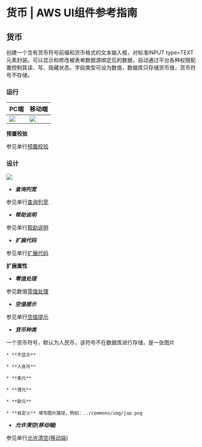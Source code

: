 # 货币 | AWS UI组件参考指南

## 货币

创建一个含有货币符号前缀和货币格式的文本输入框，对标准INPUT type=TEXT元素封装。可以显示和修改被表单数据源绑定后的数据，自动通过平台各种权限配置控制其读、写、隐藏状态。字段类型可设为数值，数据库只存储货币值，货币符号不存储。

### 运行

PC端 | 移动端  
---|---  
![](https://docs.awspaas.com/reference-guide/aws-paas-ui-reference-guide/list/currencyR1.png) | ![](https://docs.awspaas.com/reference-guide/aws-paas-ui-reference-guide/list/currencyR_m.png)  
  
**预置校验**

参见单行[预置校验](<text.html#check>)

### 设计

![](https://docs.awspaas.com/reference-guide/aws-paas-ui-reference-guide/list/currencyD1.png)

  * **_查询列宽_**

参见单行[查询列宽](<text.html#searchwidth>)

  * **_帮助说明_**

参见单行[帮助说明](<text.html#tooltip>)

  * **_扩展代码_**

参见单行[扩展代码](<text.html#componentExtendCode>)

**扩展属性**

  * **_零值处理_**

参见数值[零值处理](<number.html#valueprocess>)

  * **_空值提示_**

参见单行[空值提示](<text.html#nulltip>)

  * **_货币种类_**

一个货币符号，默认为人民币，该符号不在数据库进行存储，是一张图片

    * **不显示**

    * **人民币**

    * **美元**

    * **港元**

    * **欧元**

    * **自定义** 填写图片路径，例如：../commons/img/jap.png

  * **_允许清空(移动端)_**

参见单行[允许清空(移动端)](<text.html#delete>)